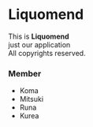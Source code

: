# Liquomend

This is __Liquomend__<br>
just our application<br>
All copyrights reserved.

### Member

- Koma
- Mitsuki 
- Runa
- Kurea
